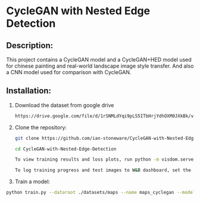 # CycleGAN with Nested Edge Detection
 
## Description:
This project contains a CycleGAN model and a CycleGAN+HED model used for chinese painting and real-world landscape image style transfer. And also a CNN model used for comparison with CycleGAN. 

## Installation:
1. Download the dataset from google drive
   ```bash
   https://drive.google.com/file/d/1rSNMLdYqi9pLS5ITbHrjYdhOXM0JXkBk/view?usp=sharing
2. Clone the repository:
   ```bash
   git clone https://github.com/ian-stoneware/CycleGAN-with-Nested-Edge-Detection.git
   
   cd CycleGAN-with-Nested-Edge-Detection

   To view training results and loss plots, run python -m visdom.server and click the URL http://localhost:8097.

   To log training progress and test images to W&B dashboard, set the --use_wandb flag with train and test script

3. Train a model:
```bash
python train.py --dataroot ./datasets/maps --name maps_cyclegan --model cycle_gan
